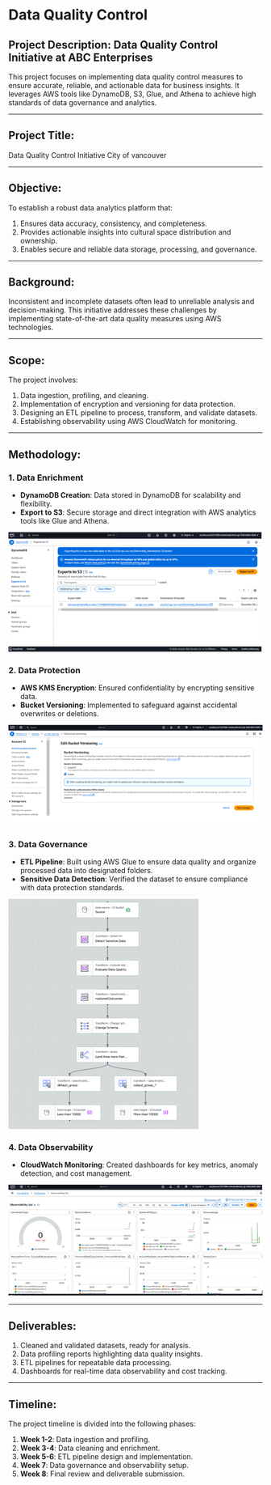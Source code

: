 # Data Quality Control

## Project Description: Data Quality Control Initiative at ABC Enterprises
This project focuses on implementing data quality control measures to ensure accurate, reliable, and actionable data for business insights. It leverages AWS tools like DynamoDB, S3, Glue, and Athena to achieve high standards of data governance and analytics.

---

## Project Title:
Data Quality Control Initiative City of vancouver

---

## Objective:
To establish a robust data analytics platform that:
1. Ensures data accuracy, consistency, and completeness.
2. Provides actionable insights into cultural space distribution and ownership.
3. Enables secure and reliable data storage, processing, and governance.

---

## Background:
Inconsistent and incomplete datasets often lead to unreliable analysis and decision-making. This initiative addresses these challenges by implementing state-of-the-art data quality measures using AWS technologies.

---

## Scope:
The project involves:
1. Data ingestion, profiling, and cleaning.
2. Implementation of encryption and versioning for data protection.
3. Designing an ETL pipeline to process, transform, and validate datasets.
4. Establishing observability using AWS CloudWatch for monitoring.

---

## Methodology:
### 1. Data Enrichment
- **DynamoDB Creation**: Data stored in DynamoDB for scalability and flexibility.  
- **Export to S3**: Secure storage and direct integration with AWS analytics tools like Glue and Athena.

![Figure 1: Exports to S3 from DynamoDB](dynamo.png)  

### 2. Data Protection
- **AWS KMS Encryption**: Ensured confidentiality by encrypting sensitive data.  
- **Bucket Versioning**: Implemented to safeguard against accidental overwrites or deletions.

![Figure 2: Bucket Versioning](version.png)  

### 3. Data Governance
- **ETL Pipeline**: Built using AWS Glue to ensure data quality and organize processed data into designated folders.  
- **Sensitive Data Detection**: Verified the dataset to ensure compliance with data protection standards.

![Figure 3: ETL Pipeline ](pipeline.png)  

### 4. Data Observability
- **CloudWatch Monitoring**: Created dashboards for key metrics, anomaly detection, and cost management.

![Figure 4: CloudWatch Dashboard](cw.png)  

---

## Deliverables:
1. Cleaned and validated datasets, ready for analysis.
2. Data profiling reports highlighting data quality insights.
3. ETL pipelines for repeatable data processing.
4. Dashboards for real-time data observability and cost tracking.

---

## Timeline:
The project timeline is divided into the following phases:
1. **Week 1-2**: Data ingestion and profiling.
2. **Week 3-4**: Data cleaning and enrichment.
3. **Week 5-6**: ETL pipeline design and implementation.
4. **Week 7**: Data governance and observability setup.
5. **Week 8**: Final review and deliverable submission.


